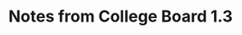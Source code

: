 ---
toc: true
layout: post
description: Week 7
categories: [Week 7]
title: Notes from College Board 1.3
comments: true
--- 
